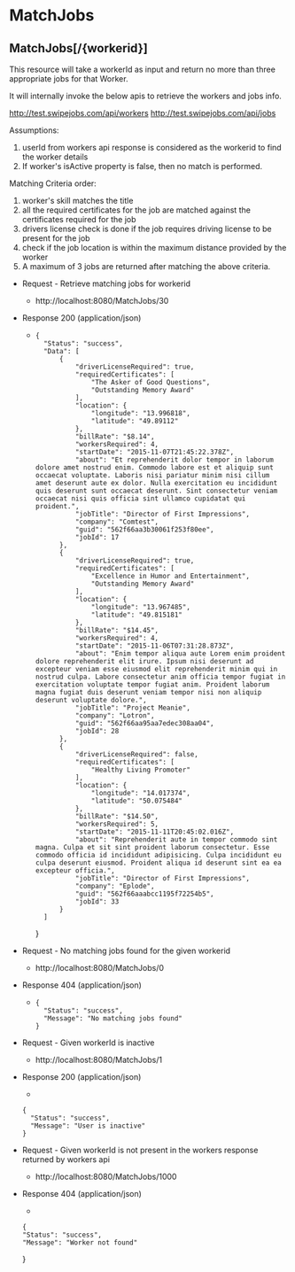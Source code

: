 # MatchJobs

## MatchJobs[/{workerid}]
This resource will take a workerId as input and return no more than three appropriate jobs for that Worker.

It will internally invoke the below apis to retrieve the workers and jobs info.

http://test.swipejobs.com/api/workers
http://test.swipejobs.com/api/jobs


Assumptions: 
1. userId from workers api response is considered as the workerid to find the worker details
2. If worker's isActive property is false, then no match is performed.

Matching Criteria order:
1. worker's skill matches the title
2. all the required certificates for the job are matched against the certificates required for the job
3. drivers license check is done if the job requires driving license to be present for the job
4. check if the job location is within the maximum distance provided by the worker
5. A maximum of 3 jobs are returned after matching the above criteria.

+ Request - Retrieve matching jobs for workerid 

  + http://localhost:8080/MatchJobs/30
  
+ Response 200 (application/json)

  + 
        {
          "Status": "success",
          "Data": [
              {
                  "driverLicenseRequired": true,
                  "requiredCertificates": [
                      "The Asker of Good Questions",
                      "Outstanding Memory Award"
                  ],
                  "location": {
                      "longitude": "13.996818",
                      "latitude": "49.89112"
                  },
                  "billRate": "$8.14",
                  "workersRequired": 4,
                  "startDate": "2015-11-07T21:45:22.378Z",
                  "about": "Et reprehenderit dolor tempor in laborum dolore amet nostrud enim. Commodo labore est et aliquip sunt occaecat voluptate. Laboris nisi pariatur minim nisi cillum amet deserunt aute ex dolor. Nulla exercitation eu incididunt quis deserunt sunt occaecat deserunt. Sint consectetur veniam occaecat nisi quis officia sint ullamco cupidatat qui proident.",
                  "jobTitle": "Director of First Impressions",
                  "company": "Comtest",
                  "guid": "562f66aa3b30061f253f80ee",
                  "jobId": 17
              },
              {
                  "driverLicenseRequired": true,
                  "requiredCertificates": [
                      "Excellence in Humor and Entertainment",
                      "Outstanding Memory Award"
                  ],
                  "location": {
                      "longitude": "13.967485",
                      "latitude": "49.815181"
                  },
                  "billRate": "$14.45",
                  "workersRequired": 4,
                  "startDate": "2015-11-06T07:31:28.873Z",
                  "about": "Enim tempor aliqua aute Lorem enim proident dolore reprehenderit elit irure. Ipsum nisi deserunt ad excepteur veniam esse eiusmod elit reprehenderit minim qui in nostrud culpa. Labore consectetur anim officia tempor fugiat in exercitation voluptate tempor fugiat anim. Proident laborum magna fugiat duis deserunt veniam tempor nisi non aliquip deserunt voluptate dolore.",
                  "jobTitle": "Project Meanie",
                  "company": "Lotron",
                  "guid": "562f66aa95aa7edec308aa04",
                  "jobId": 28
              },
              {
                  "driverLicenseRequired": false,
                  "requiredCertificates": [
                      "Healthy Living Promoter"
                  ],
                  "location": {
                      "longitude": "14.017374",
                      "latitude": "50.075484"
                  },
                  "billRate": "$14.50",
                  "workersRequired": 5,
                  "startDate": "2015-11-11T20:45:02.016Z",
                  "about": "Reprehenderit aute in tempor commodo sint magna. Culpa et sit sint proident laborum consectetur. Esse commodo officia id incididunt adipisicing. Culpa incididunt eu culpa deserunt eiusmod. Proident aliqua id deserunt sint ea ea excepteur officia.",
                  "jobTitle": "Director of First Impressions",
                  "company": "Eplode",
                  "guid": "562f66aaabcc1195f72254b5",
                  "jobId": 33
              }
          ]
      }


+ Request - No matching jobs found for the given workerid 

  + http://localhost:8080/MatchJobs/0
  
+ Response 404 (application/json)

  + 
        {
          "Status": "success",
          "Message": "No matching jobs found"
        }


+ Request - Given workerId is inactive

  + http://localhost:8080/MatchJobs/1
  
+ Response 200 (application/json)

  + 
  
      {
        "Status": "success",
        "Message": "User is inactive"
      }
      
      
+ Request - Given workerId is not present in the workers response returned by workers api

  + http://localhost:8080/MatchJobs/1000
  
+ Response 404 (application/json)

  +
  
      {
      "Status": "success",
      "Message": "Worker not found"
  }
    
